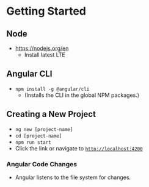 # Getting Started

## Node

- https://nodejs.org/en
  - Install latest LTE

## Angular CLI

- `npm install -g @angular/cli`
  - (Installs the CLI in the global NPM packages.)

## Creating a New Project

- `ng new [project-name]`
- `cd [project-name]`
- `npm run start`
- Click the link or navigate to [`http://localhost:4200`](http://localhost:4200)

### Angular Code Changes

- Angular listens to the file system for changes.